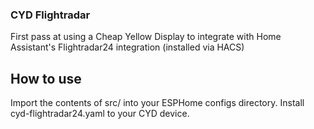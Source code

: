 ### CYD Flightradar

First pass at using a Cheap Yellow Display to integrate with Home Assistant's Flightradar24 integration (installed via HACS)

## How to use

Import the contents of src/ into your ESPHome configs directory.  Install cyd-flightradar24.yaml to your CYD device.